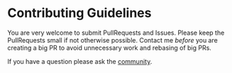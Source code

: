 # Contributing Guidelines

You are very welcome to submit PullRequests and Issues. Please keep the PullRequests small if not otherwise possible. Contact me *before* you are creating a big PR to avoid unnecessary work and rebasing of big PRs.

If you have a question please ask the [community](https://plus.google.com/106767057593220295403).

